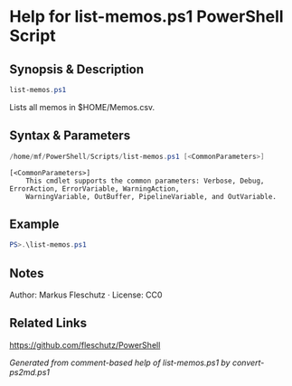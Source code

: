 # Help for list-memos.ps1 PowerShell Script

## Synopsis & Description
```powershell
list-memos.ps1
```

Lists all memos in $HOME/Memos.csv.

## Syntax & Parameters
```powershell
/home/mf/PowerShell/Scripts/list-memos.ps1 [<CommonParameters>]
```

```
[<CommonParameters>]
    This cmdlet supports the common parameters: Verbose, Debug, ErrorAction, ErrorVariable, WarningAction, 
    WarningVariable, OutBuffer, PipelineVariable, and OutVariable.
```

## Example
```powershell
PS>.\list-memos.ps1
```


## Notes
Author: Markus Fleschutz · License: CC0

## Related Links
https://github.com/fleschutz/PowerShell

*Generated from comment-based help of list-memos.ps1 by convert-ps2md.ps1*
